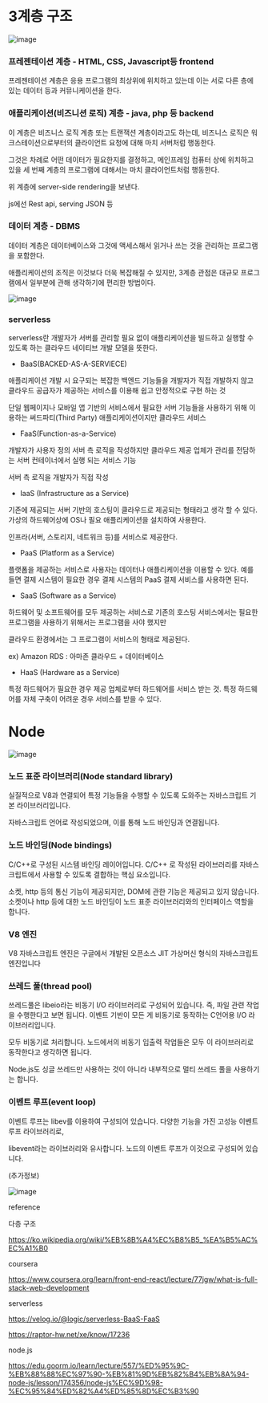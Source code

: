   # 3계층 구조
  
![image](https://user-images.githubusercontent.com/40421183/129676332-712d4b3a-7e9d-4522-8aaa-4d1e7ca6bbdf.png)

### 프레젠테이션 계층 - HTML, CSS, Javascript등 frontend

프레젠테이션 계층은 응용 프로그램의 최상위에 위치하고 있는데 이는 서로 다른 층에 있는 데이터 등과 커뮤니케이션을 한다.

### 애플리케이션(비즈니션 로직) 계층 - java, php 등 backend

이 계층은 비즈니스 로직 계층 또는 트랜잭션 계층이라고도 하는데, 비즈니스 로직은 워크스테이션으로부터의 클라이언트 요청에 대해 마치 서버처럼 행동한다. 

그것은 차례로 어떤 데이터가 필요한지를 결정하고, 메인프레임 컴퓨터 상에 위치하고 있을 세 번째 계층의 프로그램에 대해서는 마치 클라이언트처럼 행동한다.

위 계층에 server-side rendering을 보낸다.

js에선 Rest api, serving JSON 등

### 데이터 계층 - DBMS

데이터 계층은 데이터베이스와 그것에 액세스해서 읽거나 쓰는 것을 관리하는 프로그램을 포함한다. 

애플리케이션의 조직은 이것보다 더욱 복잡해질 수 있지만, 3계층 관점은 대규모 프로그램에서 일부분에 관해 생각하기에 편리한 방법이다.

![image](https://user-images.githubusercontent.com/40421183/129677660-80ad7521-6935-4e84-a893-9a2bd05ff2b0.png)


### serverless 

serverless란 개발자가 서버를 관리할 필요 없이 애플리케이션을 빌드하고 실행할 수 있도록 하는 클라우드 네이티브 개발 모델을 뜻한다.

* BaaS(BACKED-AS-A-SERVIECE)

애플리케이션 개발 시 요구되는 복잡한 백엔드 기능들을 개발자가 직접 개발하지 않고 클라우드 공급자가 제공하는 서비스를 이용해 쉽고 안정적으로 구현 하는 것

단일 웹페이지나 모바일 앱 기반의 서비스에서 필요한 서버 기능들을 사용하기 위해 이용하는 써드파티(Third Party) 애플리케이션이지만 클라우드 서비스

* FaaS(Function-as-a-Service)
 
개발자가 사용자 정의 서버 측 로직을 작성하지만 클라우드 제공 업체가 관리를 전담하는 서버 컨테이너에서 실행 되는 서비스 기능

서버 측 로직을 개발자가 직접 작성

* IaaS (Infrastructure as a Service)

기존에 제공되는 서버 기반의 호스팅이 클라우드로 제공되는 형태라고 생각 할 수 있다. 가상의 하드웨어상에 OS나 필요 애플리케이션을 설치하여 사용한다.

인프라(서버, 스토리지, 네트워크 등)를 서비스로 제공한다.

* PaaS (Platform as a Service)

플랫폼을 제공하는 서비스로 사용자는 데이터나 애플리케이션을 이용할 수 있다. 예를 들면 결제 시스템이 필요한 경우 결제 시스템의 PaaS 결제 서비스를 사용하면 된다.

* SaaS (Software as a Service)

하드웨어 및 소프트웨어를 모두 제공하는 서비스로 기존의 호스팅 서비스에서는 필요한 프로그램을 사용하기 위해서는 프로그램을 사야 했지만

클라우드 환경에서는 그 프로그램이 서비스의 형태로 제공된다.

ex) Amazon RDS : 아마존 클라우드 + 데이터베이스

* HaaS (Hardware as a Service)

특정 하드웨어가 필요한 경우 제공 업체로부터 하드웨어를 서비스 받는 것. 특정 하드웨어를 자체 구축이 어려운 경우 서비스를 받을 수 있다.

# Node

![image](https://user-images.githubusercontent.com/40421183/129685786-2555d4dc-a995-4464-b66e-a325ded9320f.png)

### 노드 표준 라이브러리(Node standard library)

실질적으로 V8과 연결되어 특정 기능들을 수행할 수 있도록 도와주는 자바스크립트 기본 라이브러리입니다. 

자바스크립트 언어로 작성되었으며, 이를 통해 노드 바인딩과 연결됩니다.

### 노드 바인딩(Node bindings)

C/C++로 구성된 시스템 바인딩 레이어입니다. C/C++ 로 작성된 라이브러리를 자바스크립트에서 사용할 수 있도록 결합하는 핵심 요소입니다. 

소켓, http 등의 통신 기능이 제공되지만, DOM에 관한 기능은 제공되고 있지 않습니다. 소켓이나 http 등에 대한 노드 바인딩이 노드 표준 라이브러리와의 인터페이스 역할을 합니다. 


### V8 엔진

V8 자바스크립트 엔진은 구글에서 개발된 오픈소스 JIT 가상머신 형식의 자바스크립트 엔진입니다

### 쓰레드 풀(thread pool)

쓰레드풀은 libeio라는 비동기 I/O 라이브러리로 구성되어 있습니다. 즉, 파일 관련 작업을 수행한다고 보면 됩니다. 이벤트 기반이 모든 게 비동기로 동작하는 C언어용 I/O 라이브러리입니다.

모두 비동기로 처리합니다. 노드에서의 비동기 입출력 작업들은 모두 이 라이브러리로 동작한다고 생각하면 됩니다.
 
Node.js도 싱글 쓰레드만 사용하는 것이 아니라 내부적으로 멀티 쓰레드 풀을 사용하기는 합니다. 

### 이벤트 루프(event loop)

이벤트 루프는 libev를 이용하여 구성되어 있습니다. 다양한 기능을 가진 고성능 이벤트 루프 라이브러리로, 

libevent라는 라이브러리와 유사합니다. 노드의 이벤트 루프가 이것으로 구성되어 있습니다.

(추가정보) 

![image](https://user-images.githubusercontent.com/40421183/129685536-28bb2f20-43a8-4421-9b62-6f2226806ac8.png)


reference

다층 구조

https://ko.wikipedia.org/wiki/%EB%8B%A4%EC%B8%B5_%EA%B5%AC%EC%A1%B0

coursera

https://www.coursera.org/learn/front-end-react/lecture/77jgw/what-is-full-stack-web-development

serverless

https://velog.io/@logic/serverless-BaaS-FaaS

https://raptor-hw.net/xe/know/17236

node.js

https://edu.goorm.io/learn/lecture/557/%ED%95%9C-%EB%88%88%EC%97%90-%EB%81%9D%EB%82%B4%EB%8A%94-node-js/lesson/174356/node-js%EC%9D%98-%EC%95%84%ED%82%A4%ED%85%8D%EC%B3%90
